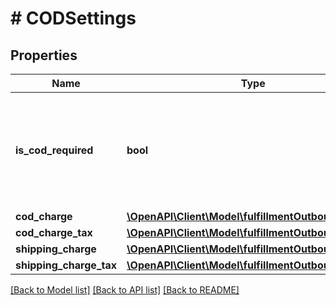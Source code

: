 # # CODSettings

## Properties

Name | Type | Description | Notes
------------ | ------------- | ------------- | -------------
**is_cod_required** | **bool** | When true, this fulfillment order requires a COD (Cash On Delivery) payment. |
**cod_charge** | [**\OpenAPI\Client\Model\fulfillmentOutbound\Money**](Money.md) |  | [optional]
**cod_charge_tax** | [**\OpenAPI\Client\Model\fulfillmentOutbound\Money**](Money.md) |  | [optional]
**shipping_charge** | [**\OpenAPI\Client\Model\fulfillmentOutbound\Money**](Money.md) |  | [optional]
**shipping_charge_tax** | [**\OpenAPI\Client\Model\fulfillmentOutbound\Money**](Money.md) |  | [optional]

[[Back to Model list]](../../README.md#models) [[Back to API list]](../../README.md#endpoints) [[Back to README]](../../README.md)
